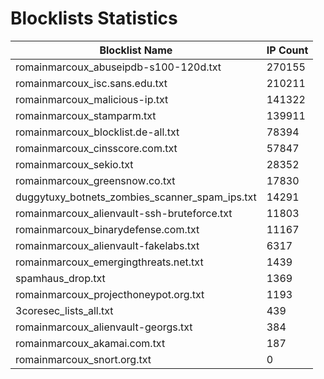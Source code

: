# Blocklists Statistics
| Blocklist Name | IP Count |
|----|----|
| romainmarcoux_abuseipdb-s100-120d.txt | 270155 |
| romainmarcoux_isc.sans.edu.txt | 210211 |
| romainmarcoux_malicious-ip.txt | 141322 |
| romainmarcoux_stamparm.txt | 139911 |
| romainmarcoux_blocklist.de-all.txt | 78394 |
| romainmarcoux_cinsscore.com.txt | 57847 |
| romainmarcoux_sekio.txt | 28352 |
| romainmarcoux_greensnow.co.txt | 17830 |
| duggytuxy_botnets_zombies_scanner_spam_ips.txt | 14291 |
| romainmarcoux_alienvault-ssh-bruteforce.txt | 11803 |
| romainmarcoux_binarydefense.com.txt | 11167 |
| romainmarcoux_alienvault-fakelabs.txt | 6317 |
| romainmarcoux_emergingthreats.net.txt | 1439 |
| spamhaus_drop.txt | 1369 |
| romainmarcoux_projecthoneypot.org.txt | 1193 |
| 3coresec_lists_all.txt | 439 |
| romainmarcoux_alienvault-georgs.txt | 384 |
| romainmarcoux_akamai.com.txt | 187 |
| romainmarcoux_snort.org.txt | 0 |
